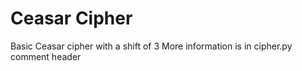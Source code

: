 # Ceasar Cipher

Basic Ceasar cipher with a shift of 3
More information is in cipher.py comment header